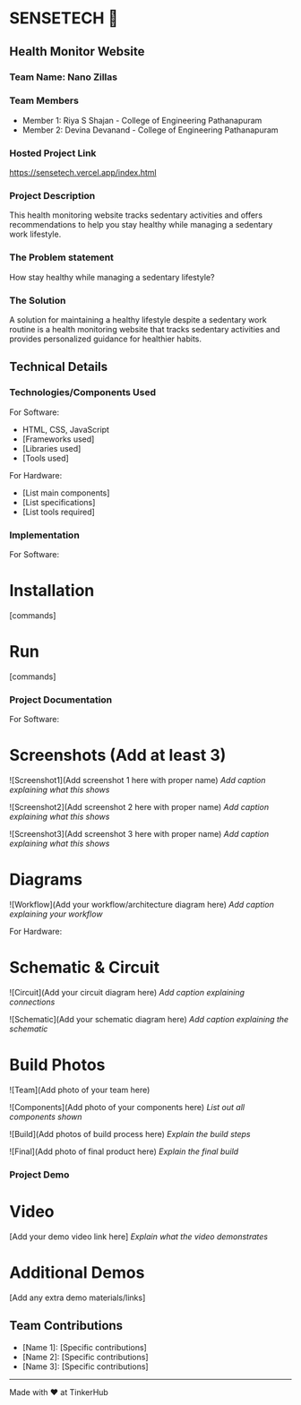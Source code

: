 # SENSETECH 🎯


## Health Monitor Website
### Team Name: Nano Zillas


### Team Members
- Member 1: Riya S Shajan - College of Engineering Pathanapuram
- Member 2: Devina Devanand - College of Engineering Pathanapuram

### Hosted Project Link
https://sensetech.vercel.app/index.html

### Project Description
This health monitoring website tracks sedentary activities and offers recommendations to help you stay healthy while managing a sedentary work lifestyle.

### The Problem statement
How stay healthy while managing a sedentary lifestyle?

### The Solution
A solution for maintaining a healthy lifestyle despite a sedentary work routine is a health monitoring website that tracks sedentary activities and provides personalized guidance for healthier habits.

## Technical Details
### Technologies/Components Used
For Software:
- HTML, CSS, JavaScript
- [Frameworks used]
- [Libraries used]
- [Tools used]

For Hardware:
- [List main components]
- [List specifications]
- [List tools required]

### Implementation
For Software:
# Installation
[commands]

# Run
[commands]

### Project Documentation
For Software:

# Screenshots (Add at least 3)
![Screenshot1](Add screenshot 1 here with proper name)
*Add caption explaining what this shows*

![Screenshot2](Add screenshot 2 here with proper name)
*Add caption explaining what this shows*

![Screenshot3](Add screenshot 3 here with proper name)
*Add caption explaining what this shows*

# Diagrams
![Workflow](Add your workflow/architecture diagram here)
*Add caption explaining your workflow*

For Hardware:

# Schematic & Circuit
![Circuit](Add your circuit diagram here)
*Add caption explaining connections*

![Schematic](Add your schematic diagram here)
*Add caption explaining the schematic*

# Build Photos
![Team](Add photo of your team here)


![Components](Add photo of your components here)
*List out all components shown*

![Build](Add photos of build process here)
*Explain the build steps*

![Final](Add photo of final product here)
*Explain the final build*

### Project Demo
# Video
[Add your demo video link here]
*Explain what the video demonstrates*

# Additional Demos
[Add any extra demo materials/links]

## Team Contributions
- [Name 1]: [Specific contributions]
- [Name 2]: [Specific contributions]
- [Name 3]: [Specific contributions]

---
Made with ❤️ at TinkerHub
